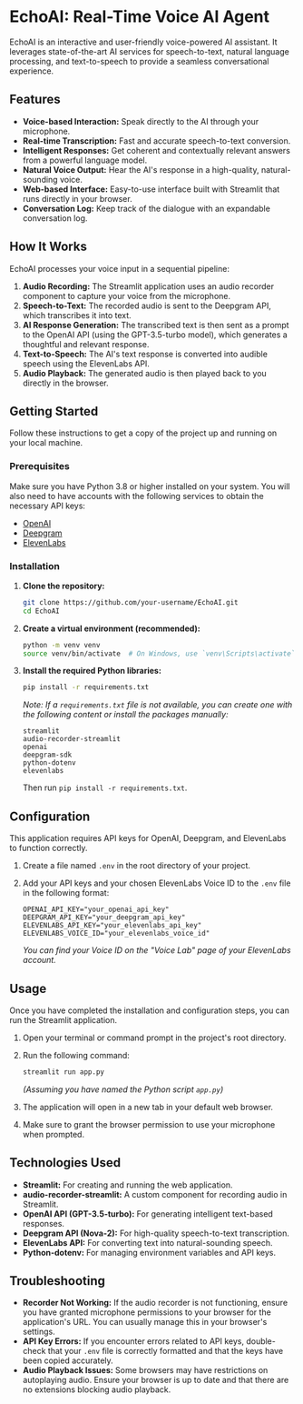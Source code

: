 # EchoAI: Real-Time Voice AI Agent

EchoAI is an interactive and user-friendly voice-powered AI assistant. It leverages state-of-the-art AI services for speech-to-text, natural language processing, and text-to-speech to provide a seamless conversational experience.

## Features

-   **Voice-based Interaction:** Speak directly to the AI through your microphone.
-   **Real-time Transcription:** Fast and accurate speech-to-text conversion.
-   **Intelligent Responses:** Get coherent and contextually relevant answers from a powerful language model.
-   **Natural Voice Output:** Hear the AI's response in a high-quality, natural-sounding voice.
-   **Web-based Interface:** Easy-to-use interface built with Streamlit that runs directly in your browser.
-   **Conversation Log:** Keep track of the dialogue with an expandable conversation log.

## How It Works

EchoAI processes your voice input in a sequential pipeline:

1.  **Audio Recording:** The Streamlit application uses an audio recorder component to capture your voice from the microphone.
2.  **Speech-to-Text:** The recorded audio is sent to the Deepgram API, which transcribes it into text.
3.  **AI Response Generation:** The transcribed text is then sent as a prompt to the OpenAI API (using the GPT-3.5-turbo model), which generates a thoughtful and relevant response.
4.  **Text-to-Speech:** The AI's text response is converted into audible speech using the ElevenLabs API.
5.  **Audio Playback:** The generated audio is then played back to you directly in the browser.

## Getting Started

Follow these instructions to get a copy of the project up and running on your local machine.

### Prerequisites

Make sure you have Python 3.8 or higher installed on your system. You will also need to have accounts with the following services to obtain the necessary API keys:

-   [OpenAI](https://platform.openai.com/signup)
-   [Deepgram](https://console.deepgram.com/signup)
-   [ElevenLabs](https://beta.elevenlabs.io/sign-up)

### Installation

1.  **Clone the repository:**
    ```bash
    git clone https://github.com/your-username/EchoAI.git
    cd EchoAI
    ```

2.  **Create a virtual environment (recommended):**
    ```bash
    python -m venv venv
    source venv/bin/activate  # On Windows, use `venv\Scripts\activate`
    ```

3.  **Install the required Python libraries:**
    ```bash
    pip install -r requirements.txt
    ```
    *Note: If a `requirements.txt` file is not available, you can create one with the following content or install the packages manually:*

    ```
    streamlit
    audio-recorder-streamlit
    openai
    deepgram-sdk
    python-dotenv
    elevenlabs
    ```

    Then run `pip install -r requirements.txt`.

## Configuration

This application requires API keys for OpenAI, Deepgram, and ElevenLabs to function correctly.

1.  Create a file named `.env` in the root directory of your project.

2.  Add your API keys and your chosen ElevenLabs Voice ID to the `.env` file in the following format:

    ```env
    OPENAI_API_KEY="your_openai_api_key"
    DEEPGRAM_API_KEY="your_deepgram_api_key"
    ELEVENLABS_API_KEY="your_elevenlabs_api_key"
    ELEVENLABS_VOICE_ID="your_elevenlabs_voice_id"
    ```
    *You can find your Voice ID on the "Voice Lab" page of your ElevenLabs account.*

## Usage

Once you have completed the installation and configuration steps, you can run the Streamlit application.

1.  Open your terminal or command prompt in the project's root directory.

2.  Run the following command:
    ```bash
    streamlit run app.py
    ```
    *(Assuming you have named the Python script `app.py`)*

3.  The application will open in a new tab in your default web browser.

4.  Make sure to grant the browser permission to use your microphone when prompted.

## Technologies Used

-   **Streamlit:** For creating and running the web application.
-   **audio-recorder-streamlit:** A custom component for recording audio in Streamlit.
-   **OpenAI API (GPT-3.5-turbo):** For generating intelligent text-based responses.
-   **Deepgram API (Nova-2):** For high-quality speech-to-text transcription.
-   **ElevenLabs API:** For converting text into natural-sounding speech.
-   **Python-dotenv:** For managing environment variables and API keys.

## Troubleshooting

-   **Recorder Not Working:** If the audio recorder is not functioning, ensure you have granted microphone permissions to your browser for the application's URL. You can usually manage this in your browser's settings.
-   **API Key Errors:** If you encounter errors related to API keys, double-check that your `.env` file is correctly formatted and that the keys have been copied accurately.
-   **Audio Playback Issues:** Some browsers may have restrictions on autoplaying audio. Ensure your browser is up to date and that there are no extensions blocking audio playback.
